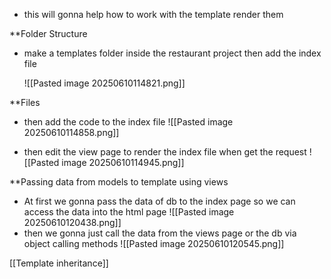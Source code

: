 - this will gonna help how to work with the template render them


**Folder Structure

- make a templates folder inside the restaurant project then add the index file

	![[Pasted image 20250610114821.png]]

**Files
- then add the code to the index file 
	![[Pasted image 20250610114858.png]]

- then edit the view page to render the index file when get the request
	![[Pasted image 20250610114945.png]]


**Passing data from models to template using views

- At first we gonna pass the data of db to the index page so we can access the data into the html page
	![[Pasted image 20250610120438.png]]
- then we gonna just call the data from the views page or the db via object calling methods
	![[Pasted image 20250610120545.png]]


[[Template inheritance]]


